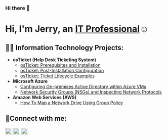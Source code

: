 ### Hi there 👋

<h1>Hi, I'm Jerry, an <a href="https://www.linkedin.com/in/jerryharts/">IT Professional</a>☺</h1>

<h2>👨‍💻 Information Technology Projects:</h2>

- <b>osTicket (Help Desk Ticketing System)</b>
  - [osTicket: Prerequisites and Installation](https://github.com/jerryharts2024/osticket-prereqs)
  - [osTicket: Post-Installation Configuration](https://github.com/jerryharts2024/post-install-config)
  - [osTicket: Ticket Lifecycle Examples](https://github.com/jerryharts2024/ticket-lifecycle)
- <b>Microsoft Azure</b>
  - [Configuring On-premises Active Directory within Azure VMs](https://github.com/jerryharts2024/configure-ad)
  - [Network Security Groups (NSGs) and Inspecting Network Protocols](https://github.com/jerryharts2024/azure-network-protocols)
- <b>Amazon Web Services (AWS)</b>
  - [How To Map a Network Drive Using Group Policy](https://github.com/jerryharts2024/drive-mapping)

<h2>🤳Connect with me:</h2>

[<img align="left" alt="Josh | Twitter" width="22px" src="https://cdn.jsdelivr.net/npm/simple-icons@v3/icons/twitter.svg" />][twitter]
[<img align="left" alt="Josh | LinkedIn" width="22px" src="https://cdn.jsdelivr.net/npm/simple-icons@v3/icons/linkedin.svg" />][linkedin]
[<img align="left" alt="Josh | Instagram" width="22px" src="https://cdn.jsdelivr.net/npm/simple-icons@v3/icons/instagram.svg" />][instagram]

[twitter]: https://twitter.com/Josh
[instagram]: https://www.instagram.com/Josh
[linkedin]: https://linkedin.com/in/Josh
